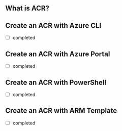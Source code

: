## What is ACR?

## Create an ACR with Azure CLI

- [ ] completed

## Create an ACR with Azure Portal

- [ ] completed

## Create an ACR with PowerShell

- [ ] completed

## Create an ACR with ARM Template

- [ ] completed